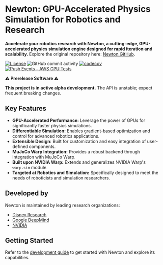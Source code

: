 # Newton: GPU-Accelerated Physics Simulation for Robotics and Research

**Accelerate your robotics research with Newton, a cutting-edge, GPU-accelerated physics simulation engine designed for rapid iteration and scalability.** Explore the original repository here: [Newton GitHub](https://github.com/newton-physics/newton).

[![License](https://img.shields.io/badge/License-Apache_2.0-blue.svg)](https://opensource.org/licenses/Apache-2.0)
![GitHub commit activity](https://img.shields.io/github/commit-activity/m/newton-physics/newton/main)
[![codecov](https://codecov.io/gh/newton-physics/newton/graph/badge.svg?token=V6ZXNPAWVG)](https://codecov.io/gh/newton-physics/newton)
[![Push Events - AWS GPU Tests](https://github.com/newton-physics/newton/actions/workflows/push_aws_gpu_tests.yml/badge.svg)](https://github.com/newton-physics/newton/actions/workflows/push_aws_gpu_tests.yml)

**⚠️ Prerelease Software ⚠️**

**This project is in active alpha development.**  The API is unstable; expect frequent breaking changes.

## Key Features

*   **GPU-Accelerated Performance:** Leverage the power of GPUs for significantly faster physics simulations.
*   **Differentiable Simulation:** Enables gradient-based optimization and control for advanced robotics applications.
*   **Extensible Design:**  Built for customization and easy integration of user-defined components.
*   **MuJoCo Warp Integration:** Provides a robust backend through integration with MuJoCo Warp.
*   **Built upon NVIDIA Warp:**  Extends and generalizes NVIDIA Warp's `warp.sim` module.
*   **Targeted at Robotics and Simulation:** Specifically designed to meet the needs of roboticists and simulation researchers.

## Developed by

Newton is maintained by leading research organizations:

*   [Disney Research](https://www.disneyresearch.com/)
*   [Google DeepMind](https://deepmind.google/)
*   [NVIDIA](https://www.nvidia.com/)

## Getting Started

Refer to the [development guide](https://newton-physics.github.io/newton/development-guide.html) to get started with Newton and explore its capabilities.